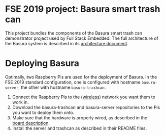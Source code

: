 # FSE 2019 project: Basura smart trash can
This project bundles the components of the Basura smart trash can demonstrator project used by Full Stack Embedded.
The full architecture of the Basura system is described in its [architecture document](https://goo.gl/AqpBBp).

# Deploying Basura
Optimally, two Raspberry Pis are used for the deployment of Basura.
In the FSE 2019 standard configuration, one is configured with hostname `basura-server`, the other with hostname `basura-trashcan`.

1. Connect the Raspberry Pis to the ([wireless](https://fullstackembedded.com/tutorials/configuring-a-raspberry-pi-for-wifi/)) network you want them to work in.
1. Download the basura-trashcan and basura-server repositories to the Pis you want to deploy them onto.
1. Make sure that the hardware is properly wired, as described in the [board description](https://github.com/freaf87/FSEDevBoard/blob/master/03_Docs/Documentation/FSEDevBoardDoc.pdf).
1. Install the server and trashcan as described in their README files.
